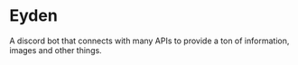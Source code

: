 # Eyden
A discord bot that connects with many APIs to provide a ton of information, images and other things.
